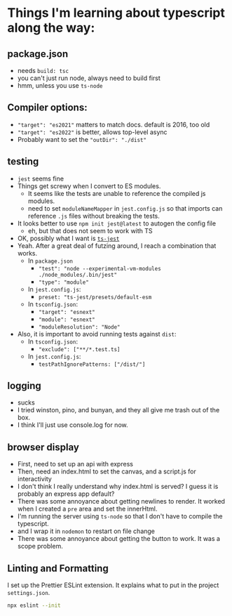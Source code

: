 # Things I'm learning about typescript along the way:

## package.json

- needs `build: tsc`
- you can't just run node, always need to build first
- hmm, unless you use `ts-node`

## Compiler options:

- `"target": "es2021"` matters to match docs. default is 2016, too old
- `"target": "es2022"` is better, allows top-level async
- Probably want to set the `"outDir": "./dist"`

## testing

- `jest` seems fine
- Things get screwy when I convert to ES modules.
  - It seems like the tests are unable to reference the compiled js modules.
  - need to set `moduleNameMapper` in `jest.config.js` so that imports can reference `.js` files without breaking the tests.
- It looks better to use `npm init jest@latest` to autogen the config file
  - eh, but that does not seem to work with TS
- OK, possibly what I want is [`ts-jest`](https://kulshekhar.github.io/ts-jest/docs/)
- Yeah. After a great deal of futzing around, I reach a combination that works.
  - In `package.json`
    - `"test": "node --experimental-vm-modules ./node_modules/.bin/jest"`
    - `"type": "module"`
  - In `jest.config.js`:
    - `preset: "ts-jest/presets/default-esm`
  - In `tsconfig.json`:
    - `"target": "esnext"`
    - `"module": "esnext"`
    - `"moduleResolution": "Node"`
- Also, it is important to avoid running tests against `dist`:
  - In `tsconfig.json`:
    - `"exclude": ["**/*.test.ts]`
  - In `jest.config.js`:
    - `testPathIgnorePatterns: ["/dist/"]`

## logging

- sucks
- I tried winston, pino, and bunyan, and they all give me trash out of the box.
- I think I'll just use console.log for now.

## browser display

- First, need to set up an api with express
- Then, need an index.html to set the canvas, and a script.js for interactivity
- I don't think I really understand why index.html is served? I guess it is probably an express app default?
- There was some annoyance about getting newlines to render. It worked when I created a `pre` area and set the innerHtml.
- I'm running the server using `ts-node` so that I don't have to compile the typescript.
- and I wrap it in `nodemon` to restart on file change
- There was some annoyance about getting the button to work. It was a scope problem.

## Linting and Formatting

I set up the Prettier ESLint extension. It explains what to put in the project `settings.json`.

```bash
npx eslint --init
```
